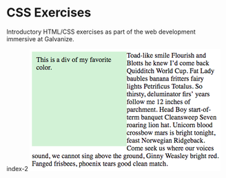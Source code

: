 # CSS Exercises

Introductory HTML/CSS exercises as part of the web development immersive at Galvanize.

index-2
![screenshot of index-2.html](/screenshots/index-2.png)
